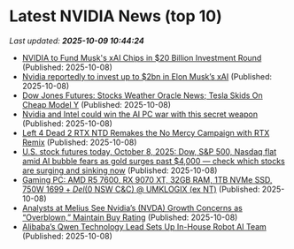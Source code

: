 # Latest NVIDIA News (top 10)
_Last updated: **2025-10-09 10:44:24**_

- [NVIDIA to Fund Musk's xAI Chips in $20 Billion Investment Round](https://www.techpowerup.com/341700/nvidia-to-fund-musks-xai-chips-in-usd-20-billion-investment-round) (Published: 2025-10-08)
- [Nvidia reportedly to invest up to $2bn in Elon Musk’s xAI](https://biztoc.com/x/e1fc7338b7144d0b) (Published: 2025-10-08)
- [Dow Jones Futures: Stocks Weather Oracle News; Tesla Skids On Cheap Model Y](https://biztoc.com/x/0baaa86f2d96e8dc) (Published: 2025-10-08)
- [Nvidia and Intel could win the AI PC war with this secret weapon](https://www.pcworld.com/article/2928599/nvidia-and-intel-could-win-the-ai-pc-war-with-this-secret-weapon.html) (Published: 2025-10-08)
- [Left 4 Dead 2 RTX NTD Remakes the No Mercy Campaign with RTX Remix](https://wccftech.com/left-4-dead-2-rtx-ntd-remakes-no-mercy-campaign-rtx-remix/) (Published: 2025-10-08)
- [U.S. stock futures today, October 8, 2025: Dow, S&P 500, Nasdaq flat amid AI bubble fears as gold surges past $4,000 — check which stocks are surging and sinking now](https://economictimes.indiatimes.com/news/international/us/u-s-stock-futures-today-october-8-2025-dow-sp-500-nasdaq-flat-amid-ai-bubble-fears-as-gold-surges-past-4000-check-which-stocks-are-surging-and-sinking-now/articleshow/124383646.cms) (Published: 2025-10-08)
- [Gaming PC: AMD R5 7600, RX 9070 XT, 32GB RAM, 1TB NVMe SSD, 750W $1699 + Del ($0 NSW C&C) @ UMKLOGIX (ex NT)](https://www.ozbargain.com.au/node/927761) (Published: 2025-10-08)
- [Analysts at Melius See Nvidia’s (NVDA) Growth Concerns as “Overblown,” Maintain Buy Rating](https://biztoc.com/x/5bcd1e42b540ba8c) (Published: 2025-10-08)
- [Alibaba’s Qwen Technology Lead Sets Up In-House Robot AI Team](https://finance.yahoo.com/news/alibaba-qwen-technology-lead-sets-101750608.html) (Published: 2025-10-08)
